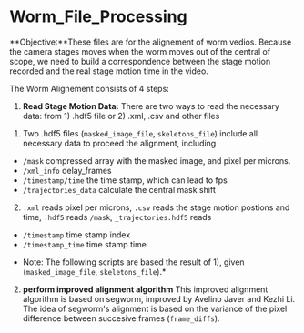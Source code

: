 # Worm_File_Processing 

**Objective:**These files are for the alignement of worm vedios. Because the camera stages moves when the worm moves out of the central of scope, we need to build a correspondence between the stage motion recorded and the real stage motion time in the video.

The Worm Alignement consists of 4 steps:

1. **Read Stage Motion Data:** There are two ways to read the necessary data: from 1) .hdf5 file or 2) .xml, .csv and other files
 
1) Two .hdf5 files (`masked_image_file`, `skeletons_file`) include all necessary data to proceed the alignment, including
  - `/mask` compressed array with the masked image, and pixel per microns.
  - `/xml_info` delay_frames
  - `/timestamp/time` the time stamp, which can lead to fps
  - `/trajectories_data` calculate the central mask shift
  
2) `.xml` reads pixel per microns, `.csv` reads the stage motion postions and time, `.hdf5` reads `/mask`, `_trajectories.hdf5` reads
  - `/timestamp`  time stamp index
  - `/timestamp_time`  time stamp time

* Note: The following scripts are based the result of 1), given (`masked_image_file`, `skeletons_file`).*

2. **perform improved alignment algorithm**
This improved alignment algorithm is based on segworm, improved by Avelino Javer and Kezhi Li. The idea of segworm's alignment is based on the variance of the pixel difference between succesive frames (`frame_diffs`).  



